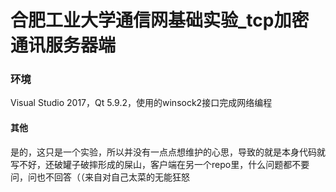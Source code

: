 
# 合肥工业大学通信网基础实验_tcp加密通讯服务器端
### 环境
Visual Studio 2017，Qt 5.9.2，使用的winsock2接口完成网络编程
#### 其他
是的，这只是一个实验，所以并没有一点点想维护的心思，导致的就是本身代码就写不好，还破罐子破摔形成的屎山，客户端在另一个repo里，什么问题都不要问，问也不回答（（来自对自己太菜的无能狂怒
